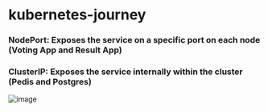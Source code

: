 # kubernetes-journey

### NodePort: Exposes the service on a specific port on each node (Voting App and Result App)
### ClusterIP: Exposes the service internally within the cluster (Pedis and Postgres)

![image](https://github.com/user-attachments/assets/27822b29-fffd-4452-a9bd-4eae5643421a)
